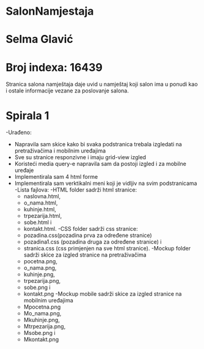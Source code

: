 
# SalonNamjestaja

# Selma Glavić

# Broj indexa: 16439

Stranica salona namještaja daje uvid u namještaj koji salon ima u ponudi kao i ostale informacije vezane za poslovanje salona. 

# Spirala 1

-Urađeno:
+ Napravila sam skice kako bi svaka podstranica trebala izgledati na pretraživačima i mobilnim uređajima
+ Sve su stranice responzivne i imaju grid-view izgled
+ Koristeći media query-e napravila sam da postoji izgled i za mobilne uređaje
+ Implementirala sam 4 html forme
+ Implementirala sam verktikalni meni koji je vidljiv na svim podstranicama
-Lista fajlova: 
-HTML folder sadrži html stranice: 
  + naslovna.html, 
  + o_nama.html,
  + kuhinje.html, 
  + trpezarija.html, 
  + sobe.html i 
  + kontakt.html.
-CSS folder sadrži css stranice:
  + pozadina.css(pozadina prva za određene stranice)
  + pozadina1.css (pozadina druga za određene stranice) i
  + stranica.css (css primjenjen na sve html stranice).
-Mockup folder sadrži skice za izgled stranice na pretraživačima
  + pocetna.png,
  + o_nama.png,
  + kuhinje.png,
  + trpezarija.png,
  + sobe.png i 
  + kontakt.png
-Mockup mobile sadrži skice za izgled stranice na mobilnim uređajima
  + Mpocetna.png
  + Mo_nama.png,
  + Mkuhinje.png,
  + Mtrpezarija.png,
  + Msobe.png i 
  + Mkontakt.png
